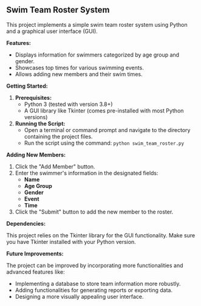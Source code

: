 ## Swim Team Roster System

This project implements a simple swim team roster system using Python and a graphical user interface (GUI).

**Features:**

* Displays information for swimmers categorized by age group and gender.
* Showcases top times for various swimming events.
* Allows adding new members and their swim times.

**Getting Started:**

1. **Prerequisites:**
    * Python 3 (tested with version 3.8+)
    * A GUI library like Tkinter (comes pre-installed with most Python versions)
2. **Running the Script:**
    * Open a terminal or command prompt and navigate to the directory containing the project files.
    * Run the script using the command: `python swim_team_roster.py`

**Adding New Members:**

1. Click the "Add Member" button.
2. Enter the swimmer's information in the designated fields:
    * **Name**
    * **Age Group**
    * **Gender**
    * **Event**
    * **Time**
3. Click the "Submit" button to add the new member to the roster.

**Dependencies:**

This project relies on the Tkinter library for the GUI functionality. Make sure you have Tkinter installed with your Python version.

**Future Improvements:**

The project can be improved by incorporating more functionalities and advanced features like:

* Implementing a database to store team information more robustly.
* Adding functionalities for generating reports or exporting data.
* Designing a more visually appealing user interface.
